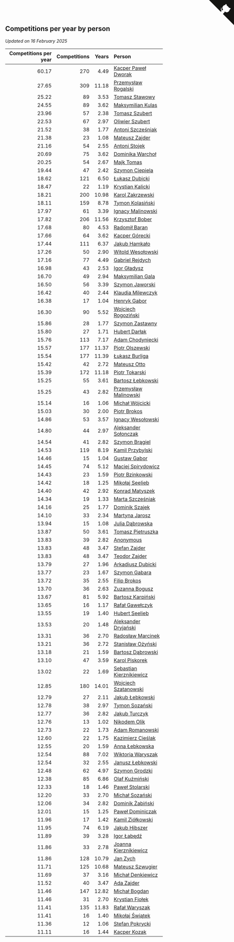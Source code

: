 ## Competitions per year by person

*Updated on 16 February 2025*

| Competitions per year | Competitions | Years | Person |
| ---: | ---: | ---: | :--- |
| 60.17 | 270 | 4.49 | [Kacper Paweł Dworak](https://www.worldcubeassociation.org/persons/2020DWOR01) |
| 27.65 | 309 | 11.18 | [Przemysław Rogalski](https://www.worldcubeassociation.org/persons/2013ROGA02) |
| 25.22 | 89 | 3.53 | [Tomasz Stawowy](https://www.worldcubeassociation.org/persons/2021STAW01) |
| 24.55 | 89 | 3.62 | [Maksymilian Kulas](https://www.worldcubeassociation.org/persons/2021KULA02) |
| 23.96 | 57 | 2.38 | [Tomasz Szubert](https://www.worldcubeassociation.org/persons/2022SZUB02) |
| 22.53 | 67 | 2.97 | [Oliwier Szubert](https://www.worldcubeassociation.org/persons/2022SZUB01) |
| 21.52 | 38 | 1.77 | [Antoni Szcześniak](https://www.worldcubeassociation.org/persons/2023SZCZ04) |
| 21.38 | 23 | 1.08 | [Mateusz Zajder](https://www.worldcubeassociation.org/persons/2024ZAJD01) |
| 21.16 | 54 | 2.55 | [Antoni Stojek](https://www.worldcubeassociation.org/persons/2022STOJ03) |
| 20.69 | 75 | 3.62 | [Dominika Warchoł](https://www.worldcubeassociation.org/persons/2021WARC01) |
| 20.25 | 54 | 2.67 | [Majk Tomas](https://www.worldcubeassociation.org/persons/2022TOMA05) |
| 19.44 | 47 | 2.42 | [Szymon Ciepiela](https://www.worldcubeassociation.org/persons/2022CIEP01) |
| 18.62 | 121 | 6.50 | [Łukasz Dubicki](https://www.worldcubeassociation.org/persons/2018DUBI01) |
| 18.47 | 22 | 1.19 | [Krystian Kalicki](https://www.worldcubeassociation.org/persons/2023KALI10) |
| 18.21 | 200 | 10.98 | [Karol Zakrzewski](https://www.worldcubeassociation.org/persons/2014ZAKR01) |
| 18.11 | 159 | 8.78 | [Tymon Kolasiński](https://www.worldcubeassociation.org/persons/2016KOLA02) |
| 17.97 | 61 | 3.39 | [Ignacy Malinowski](https://www.worldcubeassociation.org/persons/2021MALI02) |
| 17.82 | 206 | 11.56 | [Krzysztof Bober](https://www.worldcubeassociation.org/persons/2013BOBE01) |
| 17.68 | 80 | 4.53 | [Radomił Baran](https://www.worldcubeassociation.org/persons/2020BARA02) |
| 17.66 | 64 | 3.62 | [Kacper Górecki](https://www.worldcubeassociation.org/persons/2021GORE01) |
| 17.44 | 111 | 6.37 | [Jakub Hamkało](https://www.worldcubeassociation.org/persons/2018HAMK01) |
| 17.26 | 50 | 2.90 | [Witold Wesołowski](https://www.worldcubeassociation.org/persons/2022WESO01) |
| 17.16 | 77 | 4.49 | [Gabriel Rejdych](https://www.worldcubeassociation.org/persons/2020REJD01) |
| 16.98 | 43 | 2.53 | [Igor Gładysz](https://www.worldcubeassociation.org/persons/2022GLAD01) |
| 16.70 | 49 | 2.94 | [Maksymilian Gala](https://www.worldcubeassociation.org/persons/2022GALA01) |
| 16.50 | 56 | 3.39 | [Szymon Jaworski](https://www.worldcubeassociation.org/persons/2021JAWO01) |
| 16.42 | 40 | 2.44 | [Klaudia Milewczyk](https://www.worldcubeassociation.org/persons/2022MILE05) |
| 16.38 | 17 | 1.04 | [Henryk Gabor](https://www.worldcubeassociation.org/persons/2024GABO02) |
| 16.30 | 90 | 5.52 | [Wojciech Rogoziński](https://www.worldcubeassociation.org/persons/2019ROGO04) |
| 15.86 | 28 | 1.77 | [Szymon Zastawny](https://www.worldcubeassociation.org/persons/2023ZAST01) |
| 15.80 | 27 | 1.71 | [Hubert Darłak](https://www.worldcubeassociation.org/persons/2023DARL03) |
| 15.76 | 113 | 7.17 | [Adam Chodyniecki](https://www.worldcubeassociation.org/persons/2017CHOD02) |
| 15.57 | 177 | 11.37 | [Piotr Olszewski](https://www.worldcubeassociation.org/persons/2013OLSZ02) |
| 15.54 | 177 | 11.39 | [Łukasz Burliga](https://www.worldcubeassociation.org/persons/2013BURL01) |
| 15.42 | 42 | 2.72 | [Mateusz Otto](https://www.worldcubeassociation.org/persons/2022OTTO01) |
| 15.39 | 172 | 11.18 | [Piotr Tokarski](https://www.worldcubeassociation.org/persons/2013TOKA01) |
| 15.25 | 55 | 3.61 | [Bartosz Łebkowski](https://www.worldcubeassociation.org/persons/2021LEBK01) |
| 15.25 | 43 | 2.82 | [Przemysław Malinowski](https://www.worldcubeassociation.org/persons/2022MALI01) |
| 15.14 | 16 | 1.06 | [Michał Wójcicki](https://www.worldcubeassociation.org/persons/2024WOJC01) |
| 15.03 | 30 | 2.00 | [Piotr Brokos](https://www.worldcubeassociation.org/persons/2023BROK01) |
| 14.86 | 53 | 3.57 | [Ignacy Wesołowski](https://www.worldcubeassociation.org/persons/2021WESO01) |
| 14.80 | 44 | 2.97 | [Aleksander Sołonczak](https://www.worldcubeassociation.org/persons/2022SOLO01) |
| 14.54 | 41 | 2.82 | [Szymon Brągiel](https://www.worldcubeassociation.org/persons/2022BRAG03) |
| 14.53 | 119 | 8.19 | [Kamil Przybylski](https://www.worldcubeassociation.org/persons/2016PRZY01) |
| 14.46 | 15 | 1.04 | [Gustaw Gabor](https://www.worldcubeassociation.org/persons/2024GABO01) |
| 14.45 | 74 | 5.12 | [Maciej Spirydowicz](https://www.worldcubeassociation.org/persons/2020SPIR01) |
| 14.43 | 23 | 1.59 | [Piotr Bzinkowski](https://www.worldcubeassociation.org/persons/2023BZIN01) |
| 14.42 | 18 | 1.25 | [Mikołaj Seelieb](https://www.worldcubeassociation.org/persons/2023SEEL04) |
| 14.40 | 42 | 2.92 | [Konrad Matyszek](https://www.worldcubeassociation.org/persons/2022MATY02) |
| 14.34 | 19 | 1.33 | [Marta Szcześniak](https://www.worldcubeassociation.org/persons/2023SZCZ07) |
| 14.16 | 25 | 1.77 | [Dominik Szajek](https://www.worldcubeassociation.org/persons/2023SZAJ01) |
| 14.10 | 33 | 2.34 | [Martyna Jarosz](https://www.worldcubeassociation.org/persons/2022JARO01) |
| 13.94 | 15 | 1.08 | [Julia Dąbrowska](https://www.worldcubeassociation.org/persons/2024DABR01) |
| 13.87 | 50 | 3.61 | [Tomasz Pietruszka](https://www.worldcubeassociation.org/persons/2021PIET01) |
| 13.83 | 39 | 2.82 | [Anonymous](https://www.worldcubeassociation.org/persons/2022ANON03) |
| 13.83 | 48 | 3.47 | [Stefan Zajder](https://www.worldcubeassociation.org/persons/2021ZAJD02) |
| 13.83 | 48 | 3.47 | [Teodor Zajder](https://www.worldcubeassociation.org/persons/2021ZAJD03) |
| 13.79 | 27 | 1.96 | [Arkadiusz Dubicki](https://www.worldcubeassociation.org/persons/2023DUBI01) |
| 13.77 | 23 | 1.67 | [Szymon Gabara](https://www.worldcubeassociation.org/persons/2023GABA01) |
| 13.72 | 35 | 2.55 | [Filip Brokos](https://www.worldcubeassociation.org/persons/2022BROK03) |
| 13.70 | 36 | 2.63 | [Zuzanna Bogusz](https://www.worldcubeassociation.org/persons/2022BOGU01) |
| 13.67 | 81 | 5.92 | [Bartosz Karpiński](https://www.worldcubeassociation.org/persons/2019KARP03) |
| 13.65 | 16 | 1.17 | [Rafał Gawełczyk](https://www.worldcubeassociation.org/persons/2023GAWE01) |
| 13.55 | 19 | 1.40 | [Hubert Seelieb](https://www.worldcubeassociation.org/persons/2023SEEL02) |
| 13.53 | 20 | 1.48 | [Aleksander Dryjański](https://www.worldcubeassociation.org/persons/2023DRYJ01) |
| 13.31 | 36 | 2.70 | [Radosław Marcinek](https://www.worldcubeassociation.org/persons/2022MARC05) |
| 13.21 | 36 | 2.72 | [Stanisław Ożyński](https://www.worldcubeassociation.org/persons/2022OZYN01) |
| 13.18 | 21 | 1.59 | [Bartosz Dąbrowski](https://www.worldcubeassociation.org/persons/2023DABR07) |
| 13.10 | 47 | 3.59 | [Karol Piskorek](https://www.worldcubeassociation.org/persons/2021PISK01) |
| 13.02 | 22 | 1.69 | [Sebastian Kierznikiewicz](https://www.worldcubeassociation.org/persons/2023KIER02) |
| 12.85 | 180 | 14.01 | [Wojciech Szatanowski](https://www.worldcubeassociation.org/persons/2011SZAT01) |
| 12.79 | 27 | 2.11 | [Jakub Łebkowski](https://www.worldcubeassociation.org/persons/2023LEBK01) |
| 12.78 | 38 | 2.97 | [Tymon Sozański](https://www.worldcubeassociation.org/persons/2022SOZA01) |
| 12.77 | 36 | 2.82 | [Jakub Turczyk](https://www.worldcubeassociation.org/persons/2022TURC02) |
| 12.76 | 13 | 1.02 | [Nikodem Olik](https://www.worldcubeassociation.org/persons/2024OLIK01) |
| 12.73 | 22 | 1.73 | [Adam Romanowski](https://www.worldcubeassociation.org/persons/2023ROMA10) |
| 12.60 | 22 | 1.75 | [Kazimierz Cieślak](https://www.worldcubeassociation.org/persons/2023CIES01) |
| 12.55 | 20 | 1.59 | [Anna Łebkowska](https://www.worldcubeassociation.org/persons/2023LEBK04) |
| 12.54 | 88 | 7.02 | [Wiktoria Waryszak](https://www.worldcubeassociation.org/persons/2018WARY01) |
| 12.54 | 32 | 2.55 | [Janusz Łebkowski](https://www.worldcubeassociation.org/persons/2022LEBK01) |
| 12.48 | 62 | 4.97 | [Szymon Grodzki](https://www.worldcubeassociation.org/persons/2020GROD01) |
| 12.38 | 85 | 6.86 | [Olaf Kuźmiński](https://www.worldcubeassociation.org/persons/2018KUZM02) |
| 12.33 | 18 | 1.46 | [Paweł Stolarski](https://www.worldcubeassociation.org/persons/2023STOL04) |
| 12.20 | 33 | 2.70 | [Michał Sozański](https://www.worldcubeassociation.org/persons/2022SOZA02) |
| 12.06 | 34 | 2.82 | [Dominik Żabiński](https://www.worldcubeassociation.org/persons/2022ZABI01) |
| 12.01 | 15 | 1.25 | [Paweł Dominiczak](https://www.worldcubeassociation.org/persons/2023DOMI21) |
| 11.96 | 17 | 1.42 | [Kamil Ziółkowski](https://www.worldcubeassociation.org/persons/2023ZIOL01) |
| 11.95 | 74 | 6.19 | [Jakub Hibszer](https://www.worldcubeassociation.org/persons/2018HIBS01) |
| 11.89 | 39 | 3.28 | [Igor Łabędź](https://www.worldcubeassociation.org/persons/2021LABE01) |
| 11.86 | 33 | 2.78 | [Joanna Kierznikiewicz](https://www.worldcubeassociation.org/persons/2022KIER01) |
| 11.86 | 128 | 10.79 | [Jan Zych](https://www.worldcubeassociation.org/persons/2014ZYCH01) |
| 11.71 | 125 | 10.68 | [Mateusz Szwugier](https://www.worldcubeassociation.org/persons/2014SZWU01) |
| 11.69 | 37 | 3.16 | [Michał Denkiewicz](https://www.worldcubeassociation.org/persons/2021DENK01) |
| 11.52 | 40 | 3.47 | [Ada Zajder](https://www.worldcubeassociation.org/persons/2021ZAJD01) |
| 11.46 | 147 | 12.82 | [Michał Bogdan](https://www.worldcubeassociation.org/persons/2012BOGD01) |
| 11.46 | 31 | 2.70 | [Krystian Fiołek](https://www.worldcubeassociation.org/persons/2022FIOL01) |
| 11.41 | 135 | 11.83 | [Rafał Waryszak](https://www.worldcubeassociation.org/persons/2013WARY01) |
| 11.41 | 16 | 1.40 | [Mikołaj Świątek](https://www.worldcubeassociation.org/persons/2023SWIA01) |
| 11.36 | 12 | 1.06 | [Stefan Pokrycki](https://www.worldcubeassociation.org/persons/2024POKR01) |
| 11.11 | 16 | 1.44 | [Kacper Kozak](https://www.worldcubeassociation.org/persons/2023KOZA05) |


<a href="https://github.com/maxidragon/wca_statistics_pl" class="github-corner" aria-label="View source on Github"><svg width="80" height="80" viewBox="0 0 250 250" style="fill:#151513; color:#fff; position: absolute; top: 0; border: 0; right: 0;" aria-hidden="true"><path d="M0,0 L115,115 L130,115 L142,142 L250,250 L250,0 Z"></path><path d="M128.3,109.0 C113.8,99.7 119.0,89.6 119.0,89.6 C122.0,82.7 120.5,78.6 120.5,78.6 C119.2,72.0 123.4,76.3 123.4,76.3 C127.3,80.9 125.5,87.3 125.5,87.3 C122.9,97.6 130.6,101.9 134.4,103.2" fill="currentColor" style="transform-origin: 130px 106px;" class="octo-arm"></path><path d="M115.0,115.0 C114.9,115.1 118.7,116.5 119.8,115.4 L133.7,101.6 C136.9,99.2 139.9,98.4 142.2,98.6 C133.8,88.0 127.5,74.4 143.8,58.0 C148.5,53.4 154.0,51.2 159.7,51.0 C160.3,49.4 163.2,43.6 171.4,40.1 C171.4,40.1 176.1,42.5 178.8,56.2 C183.1,58.6 187.2,61.8 190.9,65.4 C194.5,69.0 197.7,73.2 200.1,77.6 C213.8,80.2 216.3,84.9 216.3,84.9 C212.7,93.1 206.9,96.0 205.4,96.6 C205.1,102.4 203.0,107.8 198.3,112.5 C181.9,128.9 168.3,122.5 157.7,114.1 C157.9,116.9 156.7,120.9 152.7,124.9 L141.0,136.5 C139.8,137.7 141.6,141.9 141.8,141.8 Z" fill="currentColor" class="octo-body"></path></svg></a><style>.github-corner:hover .octo-arm{animation:octocat-wave 560ms ease-in-out}@keyframes octocat-wave{0%,100%{transform:rotate(0)}20%,60%{transform:rotate(-25deg)}40%,80%{transform:rotate(10deg)}}@media (max-width:500px){.github-corner:hover .octo-arm{animation:none}.github-corner .octo-arm{animation:octocat-wave 560ms ease-in-out}}</style>
